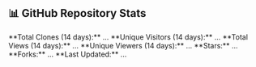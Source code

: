 ## 📊 GitHub Repository Stats

<!--CLONE_COUNT--> **Total Clones (14 days):** ...
<!--UNIQUE_CLONE--> **Unique Visitors (14 days):** ...
<!--VIEW_COUNT--> **Total Views (14 days):** ...
<!--UNIQUE_VIEWS--> **Unique Viewers (14 days):** ...
<!--STARS--> **Stars:** ...
<!--FORKS--> **Forks:** ...
<!--LAST_UPDATED--> **Last Updated:** ...
